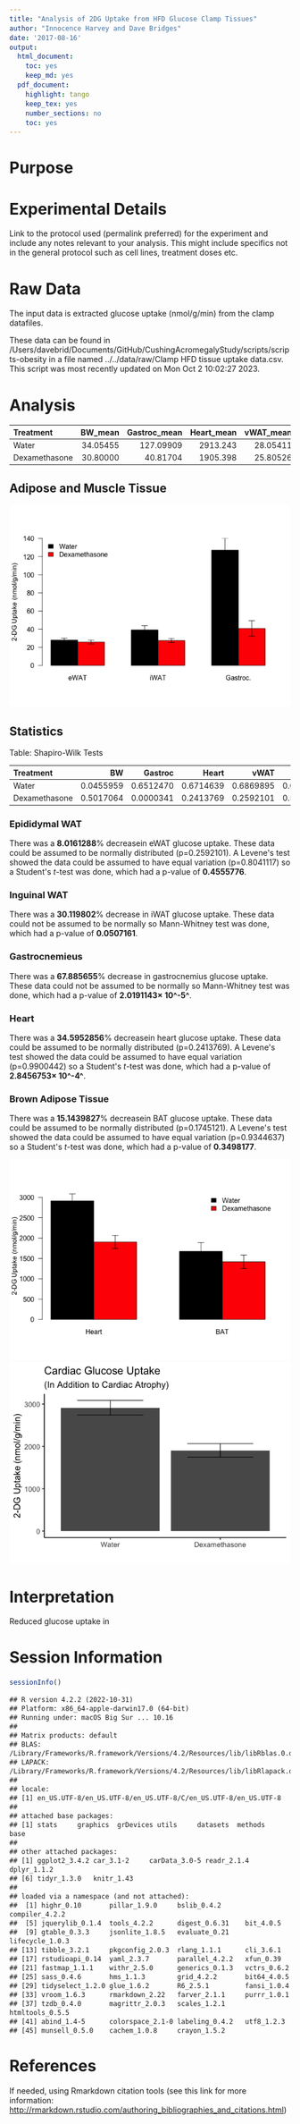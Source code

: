 ```yaml
---
title: "Analysis of 2DG Uptake from HFD Glucose Clamp Tissues"
author: "Innocence Harvey and Dave Bridges"
date: '2017-08-16'
output:
  html_document:
    toc: yes
    keep_md: yes
  pdf_document:
    highlight: tango
    keep_tex: yes
    number_sections: no
    toc: yes
---
```




# Purpose

# Experimental Details

Link to the protocol used (permalink preferred) for the experiment and include any notes relevant to your analysis.  This might include specifics not in the general protocol such as cell lines, treatment doses etc.

# Raw Data

The input data is extracted glucose uptake (nmol/g/min) from the clamp datafiles.



These data can be found in /Users/davebrid/Documents/GitHub/CushingAcromegalyStudy/scripts/scripts-obesity in a file named ../../data/raw/Clamp HFD tissue uptake data.csv.  This script was most recently updated on Mon Oct  2 10:02:27 2023.

# Analysis


|Treatment     |  BW_mean| Gastroc_mean| Heart_mean| vWAT_mean| scWAT_mean| BAT_mean|
|:-------------|--------:|------------:|----------:|---------:|----------:|--------:|
|Water         | 34.05455|    127.09909|   2913.243|  28.05411|   39.26952| 1673.125|
|Dexamethasone | 30.80000|     40.81704|   1905.398|  25.80526|   27.44161| 1419.747|

## Adipose and Muscle Tissue

![](figures/clamp-glucose-uptake-adipose-muscle-1.png)<!-- -->

## Statistics


Table: Shapiro-Wilk Tests

|Treatment     |        BW|   Gastroc|     Heart|      vWAT|     scWAT|       BAT|
|:-------------|---------:|---------:|---------:|---------:|---------:|---------:|
|Water         | 0.0455959| 0.6512470| 0.6714639| 0.6869895| 0.0047864| 0.9753073|
|Dexamethasone | 0.5017064| 0.0000341| 0.2413769| 0.2592101| 0.5848611| 0.1745121|

### Epididymal WAT

There was a **8.0161288**% decreasein eWAT glucose uptake.  These data could be assumed to be normally distributed (p=0.2592101).  A Levene's test showed the data could be assumed to have equal variation (p=0.8041117) so a Student's *t*-test was done, which had a p-value of **0.4555776**.

### Inguinal WAT

There was a **30.119802**% decrease in iWAT glucose uptake.  These data could not be assumed to be normally so Mann-Whitney test was done, which had a p-value of **0.0507161**.

### Gastrocnemieus

There was a **67.885655**% decrease in gastrocnemius glucose uptake.  These data could not be assumed to be normally so Mann-Whitney test was done, which had a p-value of **2.0191143&times; 10^-5^**.

### Heart

There was a **34.5952856**% decreasein heart glucose uptake.  These data could be assumed to be normally distributed (p=0.2413769).  A Levene's test showed the data could be assumed to have equal variation (p=0.9900442) so a Student's *t*-test was done, which had a p-value of **2.8456753&times; 10^-4^**.

### Brown Adipose Tissue

There was a **15.1439827**% decreasein BAT glucose uptake.  These data could be assumed to be normally distributed (p=0.1745121).  A Levene's test showed the data could be assumed to have equal variation (p=0.9344637) so a Student's *t*-test was done, which had a p-value of **0.3498177**.


![](figures/clamp-glucose-uptake-heart-bat-1.png)<!-- -->![](figures/clamp-glucose-uptake-heart-bat-2.png)<!-- -->

# Interpretation

Reduced glucose uptake in 

# Session Information


```r
sessionInfo()
```

```
## R version 4.2.2 (2022-10-31)
## Platform: x86_64-apple-darwin17.0 (64-bit)
## Running under: macOS Big Sur ... 10.16
## 
## Matrix products: default
## BLAS:   /Library/Frameworks/R.framework/Versions/4.2/Resources/lib/libRblas.0.dylib
## LAPACK: /Library/Frameworks/R.framework/Versions/4.2/Resources/lib/libRlapack.dylib
## 
## locale:
## [1] en_US.UTF-8/en_US.UTF-8/en_US.UTF-8/C/en_US.UTF-8/en_US.UTF-8
## 
## attached base packages:
## [1] stats     graphics  grDevices utils     datasets  methods   base     
## 
## other attached packages:
## [1] ggplot2_3.4.2 car_3.1-2     carData_3.0-5 readr_2.1.4   dplyr_1.1.2  
## [6] tidyr_1.3.0   knitr_1.43   
## 
## loaded via a namespace (and not attached):
##  [1] highr_0.10       pillar_1.9.0     bslib_0.4.2      compiler_4.2.2  
##  [5] jquerylib_0.1.4  tools_4.2.2      digest_0.6.31    bit_4.0.5       
##  [9] gtable_0.3.3     jsonlite_1.8.5   evaluate_0.21    lifecycle_1.0.3 
## [13] tibble_3.2.1     pkgconfig_2.0.3  rlang_1.1.1      cli_3.6.1       
## [17] rstudioapi_0.14  yaml_2.3.7       parallel_4.2.2   xfun_0.39       
## [21] fastmap_1.1.1    withr_2.5.0      generics_0.1.3   vctrs_0.6.2     
## [25] sass_0.4.6       hms_1.1.3        grid_4.2.2       bit64_4.0.5     
## [29] tidyselect_1.2.0 glue_1.6.2       R6_2.5.1         fansi_1.0.4     
## [33] vroom_1.6.3      rmarkdown_2.22   farver_2.1.1     purrr_1.0.1     
## [37] tzdb_0.4.0       magrittr_2.0.3   scales_1.2.1     htmltools_0.5.5 
## [41] abind_1.4-5      colorspace_2.1-0 labeling_0.4.2   utf8_1.2.3      
## [45] munsell_0.5.0    cachem_1.0.8     crayon_1.5.2
```

# References

If needed, using Rmarkdown citation tools (see this link for more information: http://rmarkdown.rstudio.com/authoring_bibliographies_and_citations.html)
